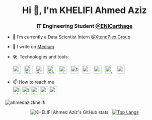 <h1 align="center">Hi 👋, I'm KHELIFI Ahmed Aziz</h1>
<h3 align="center">IT Engineering Student <a href="http://www.enicarthage.rnu.tn">@ENICarthage</a></h3>
                           

- 🔭 I’m currently a Data Scientist Intern [@XtendPlex Group](https://www.xtendplex.com/)  
- 📝 I write on [Medium](https://ahmedazizkhelifi.medium.com)  
- 🛠  Technologies and tools:
  <div style="margin-top=1em">
    <img src="https://img.shields.io/badge/python-35495E?style=for-the-badge&logo=python" alt="python" title="Python" height="25" /> &nbsp;
    <img src="https://img.shields.io/badge/c++-35495E?style=for-the-badge&logo=c%2B%2B" alt="C++" title="C++" height="25" /> &nbsp;
    <img src="https://img.shields.io/badge/c-35495E?style=for-the-badge&logo=c" alt="C" title="C" height="25" /> &nbsp;
    <img src="https://img.shields.io/badge/c%23-35495E?style=for-the-badge&logo=csharp" alt="C#" title="C#" height="25" /> &nbsp;
    <img src="https://img.shields.io/badge/git-35495E?style=for-the-badge&logo=git" alt="git" title="Git" height="25" /> &nbsp;
    <img src="https://img.shields.io/badge/tensorflow-35495E?style=for-the-badge&logo=tensorflow" alt="tensorflow" title="Tensorflow" height="25" /> &nbsp;
    <img src="https://img.shields.io/badge/numpy-35495E?style=for-the-badge&logo=numpy" alt="numpy" title="Numpy" height="25" /> &nbsp;
    <img src="https://img.shields.io/badge/pandas-35495E?style=for-the-badge&logo=pandas" alt="pandas" title="Pandas" height="25" /> &nbsp;
    <img src="https://img.shields.io/badge/sqlite-35495E?style=for-the-badge&logo=sqlite" alt="sqlite" title="Sqlite" height="25" /> &nbsp;
    <img src="https://img.shields.io/badge/markdown-35495E?style=for-the-badge&logo=markdown" alt="markdown" title="Markdown" height="25" /> &nbsp;
  </div>
  
- 📫 How to reach me   
  [<img src="https://img.shields.io/badge/linkedin-35495E?style=for-the-badge&logo=linkedin" alt="linkedin" title="Linkedin" height="25" />](https://www.linkedin.com/in/ahmedazizkhelifi/)
  [<img src="https://img.shields.io/badge/twitter-35495E?style=for-the-badge&logo=twitter" alt="twitter" title="Twitter" height="25" />](https://twitter.com/aazizkhelifi)
  [<img src="https://img.shields.io/badge/discord-35495E?style=for-the-badge&logo=discord" alt="discord" title="Discord" height="25" />](https://discord.com/users/498113659717943299)
  [<img src="https://img.shields.io/badge/medium-35495E?style=for-the-badge&logo=medium" alt="medium" title="Medium" height="25" />](ahmedazizkhelifi.medium.com)
  [<img src="https://img.shields.io/badge/email-35495E?style=for-the-badge&logo=gmail" alt="gmail" title="Gmail" height="25" />](mailto:ahmedazizkhelifi@gmail.com)

<p align="left"> <img src="https://komarev.com/ghpvc/?username=ahmedazizkhelifi" alt="ahmedazizkhelifi" /> </p>

<div align="center">  
 
![KHELIFI Ahmed Aziz's GitHub stats](https://github-readme-stats.vercel.app/api?username=ahmedazizkhelifi&show_icons=true&count_private=true&theme=tokyonight) &nbsp; [![Top Langs](https://github-readme-stats.vercel.app/api/top-langs/?username=ahmedazizkhelifi&layout=compact&theme=tokyonight)](https://github.com/anuraghazra/github-readme-stats)
</div>




<!--
**AhmedAzizKhelifi/ahmedazizkhelifi** is a ✨ _special_ ✨ repository because its `README.md` (this file) appears on your GitHub profile.

Here are some ideas to get you started:


- 🌱 I’m currently learning ...
- 👯 I’m looking to collaborate on ...
- 🤔 I’m looking for help with ...
- 💬 Ask me about ...
- 📫 How to reach me: ...
- 😄 Pronouns: ...
- ⚡ Fun fact: ...

[![Top Langs](https://github-readme-stats.vercel.app/api/top-langs/?username=ahmedazizkhelifi&langs_count=8&theme=tokyonight)](https://github.com/anuraghazra/github-readme-stats)

-->

